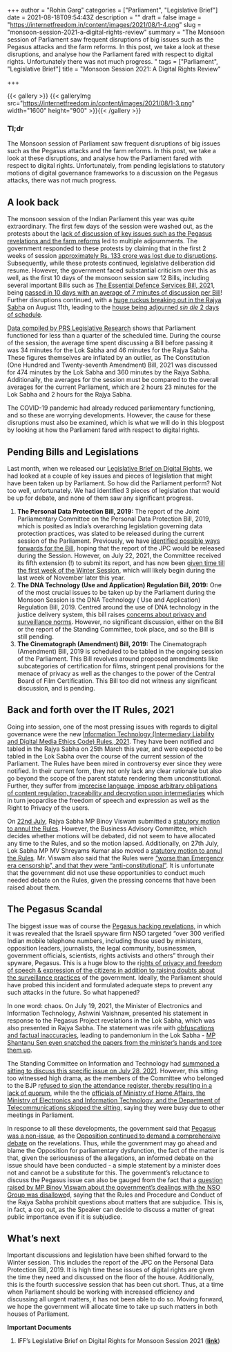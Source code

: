 +++
author = "Rohin Garg"
categories = ["Parliament", "Legislative Brief"]
date = 2021-08-18T09:54:43Z
description = ""
draft = false
image = "https://internetfreedom.in/content/images/2021/08/1-4.png"
slug = "monsoon-session-2021-a-digital-rights-review"
summary = "The Monsoon session of Parliament saw frequent disruptions of big issues such as the Pegasus attacks and the farm reforms. In this post, we take a look at these disruptions, and analyse how the Parliament fared with respect to digital rights. Unfortunately there was not much progress. "
tags = ["Parliament", "Legislative Brief"]
title = "Monsoon Session 2021: A Digital Rights Review"

+++


{{< gallery >}}
{{< galleryImg  src="https://internetfreedom.in/content/images/2021/08/1-3.png" width="1600" height="900" >}}{{< /gallery >}}

>>>> <form><script src="https://checkout.razorpay.com/v1/payment-button.js" data-payment_button_id="pl_HLkgeWGQLMuddp" async> </script> </form>

### **Tl;dr**

The Monsoon session of Parliament saw frequent disruptions of big issues such as the Pegasus attacks and the farm reforms. In this post, we take a look at these disruptions, and analyse how the Parliament fared with respect to digital rights. Unfortunately, from pending legislations to statutory motions of digital governance frameworks to a discussion on the Pegasus attacks, there was not much progress.

## A look back

The monsoon session of the Indian Parliament this year was quite extraordinary. The first few days of the session were washed out, as the protests about the l[ack of discussion of key issues such as the Pegasus revelations and the farm reforms](https://indianexpress.com/article/india/opposition-demands-discussion-pegasus-agri-laws-parliament-7437885/) led to multiple adjournments. The government responded to these protests by claiming that in the first 2 weeks of session [approximately Rs. 133 crore was lost due to disruptions](https://www.business-standard.com/article/current-affairs/rs-133-cr-taxpayers-money-lost-due-to-deadlock-in-parliament-report-121073101036_1.html). Subsequently, while these protests continued, legislative deliberation did resume. However, the government faced substantial criticism over this as well, as the first 10 days of the monsoon session saw 12 Bills, including several important Bills such as [The Essential Defence Services Bill, 202](https://prsindia.org/billtrack/the-essential-defence-services-bill-2021)1, being [passed in 10 days with an average of 7 minutes of discussion per Bill](https://www.thehindu.com/news/national/opposition-cries-foul-as-12-bills-were-passed-in-10-days-of-monsoon-session/article35707105.ece)! Further disruptions continued, with a [huge ruckus breaking out in the Rajya Sabh](https://indianexpress.com/article/india/rajya-sabha-ruckus-cpi-mp-writes-to-house-secy-gen-questions-footage-leak-7454211/)a on August 11th, leading to the  [house being adjourned _sin die_ 2 days of schedule](https://www.moneycontrol.com/news/trends/current-affairs-trends/monsoon-session-of-parliament-concludes-rajya-sabha-adjourned-sine-die-7314081.html).

[Data compiled by PRS Legislative Research](https://prsindia.org/sessiontrack/monsoon-session-2021/vital-stats) shows that Parliament functioned for less than a quarter of the scheduled time. During the course of the session, the average time spent discussing a Bill before passing it was 34 minutes for the Lok Sabha and 46 minutes for the Rajya Sabha. These figures themselves are inflated by an outlier, as The Constitution (One Hundred and Twenty-seventh Amendment) Bill, 2021 was discussed for 474 minutes by the Lok Sabha and 360 minutes by the Rajya Sabha. Additionally, the averages for the session must be compared to the overall averages for the current Parliament, which are 2 hours 23 minutes for the Lok Sabha and 2 hours for the Rajya Sabha.

The COVID-19 pandemic had already reduced parliamentary functioning, and so these are worrying developments. However, the cause for these disruptions must also be examined, which is what we will do in this blogpost by looking at how the Parliament fared with respect to digital rights.

## Pending Bills and Legislations

Last month, when we released our [Legislative Brief on Digital Rights](https://internetfreedom.in/iff-releases-legislative-brief-on-digital-rights-for-the-monsoon-session-of-the-parliament/), we had looked at a couple of key issues and pieces of legislation that might have been taken up by Parliament. So how did the Parliament perform? Not too well, unfortunately. We had identified 3 pieces of legislation that would be up for debate, and none of them saw any significant progress.

1. **The Personal Data Protection Bill, 2019:** The report of the Joint Parliamentary Committee on the Personal Data Protection Bill, 2019, which is posited as India’s overarching legislation governing data protection practices, was slated to be released during the current session of the Parliament. Previously, we have [identified possible ways forwards for the Bill](https://internetfreedom.in/update-indias-incoming-data-laws-need-our-urgent-attention/), hoping that the report of the JPC would be released during the Session. However, on July 22, 2021, the Committee received its fifth extension (!) to submit its report, and has now been g[iven time till the first week of the Winter Session](https://www.livemint.com/news/india/jpc-to-seek-time-to-present-report-on-personal-data-protection-bill-11627017273374.html), which will likely begin during the last week of November later this year.
2. **The DNA Technology (Use and Application) Regulation Bill, 2019:** One of the most crucial issues to be taken up by the Parliament during the Monsoon Session is the DNA Technology ( Use and Application) Regulation Bill, 2019. Centred around the use of DNA technology in the justice delivery system, this bill raises [concerns about privacy and surveillance norms](https://internetfreedom.in/dna-bill/). However, no significant discussion, either on the Bill or the report of the Standing Committee, took place, and so the Bill is still pending.
3. **The Cinematograph (Amendment) Bill, 2019:** The Cinematograph (Amendment) Bill, 2019 is scheduled to be tabled in the ongoing session of the Parliament. This Bill revolves around proposed amendments like subcategories of certification for films, stringent penal provisions for the menace of privacy as well as the changes to the power of the Central Board of Film Certification. This Bill too did not witness any significant discussion, and is pending.

## Back and forth over the IT Rules, 2021

Going into session, one of the most pressing issues with regards to digital governance were the new [Information Technology (Intermediary Liability and Digital Media Ethics Code) Rules, 2021](http://egazette.nic.in/WriteReadData/2021/225464.pdf). They have been notified and tabled in the Rajya Sabha on 25th March this year, and were expected to be tabled in the Lok Sabha over the course of the current session of the Parliament. The Rules have been mired in controversy ever since they were notified. In their current form, they not only lack any clear rationale but also go beyond the scope of the parent statute rendering them unconstitutional. Further, they suffer from [imprecise language, impose arbitrary obligations of content regulation, traceability and decryption upon intermediaries](https://internetfreedom.in/intermediaries-rules-2021/) which in turn jeopardise the freedom of speech and expression as well as the Right to Privacy of the users.

On [22nd July](https://rajyasabha.nic.in/documents/BulletinPart2/bulletin2_dates_files/22_07_2021.pdf), Rajya Sabha MP Binoy Viswam submitted a [statutory motion to annul the Rules](https://www.medianama.com/wp-content/uploads/2021/07/Binoy-Viswam-Statutory-Motion-IT-Rules.pdf). However, the Business Advisory Committee, which decides whether motions will be debated, did not seem to have allocated any time to the Rules, and so the motion lapsed. Additionally, on 27th July, Lok Sabha MP MV Shreyams Kumar also moved a [statutory motion to annul the Rules](http://164.100.47.5/newsite/bulletin2/Bull_No.aspx?number=61051). Mr. Viswam also said that the Rules were [“worse than Emergency era censorship”, and that they were “anti-constitutional”](https://www.thehindubusinessline.com/news/national/statutory-motion-moved-against-it-intermediary-rules/article35593821.ece). It is unfortunate that the government did not use these opportunities to conduct much needed debate on the Rules, given the pressing concerns that have been raised about them.

## The Pegasus Scandal

The biggest issue was of course the [Pegasus hacking revelations](https://internetfreedom.in/iffs-statement-on-hacking-revelations-made-by-the-pegasus-project/), in which it was revealed that the Israeli spyware firm NSO targeted “over 300 verified Indian mobile telephone numbers, including those used by ministers, opposition leaders, journalists, the legal community, businessmen, government officials, scientists, rights activists and others” through their spyware, Pegasus. This is a huge blow to the  r[ights of privacy and freedom of speech & expression of the citizens in addition to raising doubts about the surveillance practices](https://internetfreedom.in/tag/pegasus/) of the government. Ideally, the Parliament should have probed this incident and formulated adequate steps to prevent any such attacks in the future. So what happened?

In one word: chaos. On July 19, 2021, the Minister of Electronics and Information Technology, Ashwini Vaishnaw, presented his statement in response to the Pegasus Project revelations in the Lok Sabha, which was also presented in Rajya Sabha. The statement was rife with [obfuscations and factual inaccuracies](https://internetfreedom.in/line-by-line-verification-of-the-it-ministers-statement-on-the-pegasus-hacks/), leading to pandemonium in the Lok Sabha - [MP Shantanu Sen even snatched the papers from the minister’s hands and tore them up](https://thewire.in/politics/parliament-pegasus-tmc-mp-rajya-sabha).

The Standing Committee on Information and Technology had [summoned a sitting to discuss this specific issue on July 28, 2021](https://www.firstpost.com/india/shashi-tharoor-headed-standing-committee-on-it-to-discuss-pegasus-snooping-issue-today-9842881.html). However, this sitting too witnessed high drama, as the members of the Committee who belonged to the BJP r[efused to sign the attendance register, thereby resulting in a lack of quorum](https://theprint.in/india/governance/they-came-but-were-still-absent-bjp-rebellion-scuttles-it-panel-meet-on-pegasus/705115/), while the the [officials of Ministry of Home Affairs, the Ministry of Electronics and Information Technology, and the Department of Telecommunications skipped the sitting](https://www.thehindu.com/news/national/parliamentary-panel-not-allowed-to-discuss-pegasus/article35588921.ece), saying they were busy due to other meetings in Parliament.

In response to all these developments, the government said that [Pegasus was a non-issue](https://timesofindia.indiatimes.com/india/pegasus-snooping-row-centre-says-non-issue-as-opposition-demands-parliament-debate-supreme-court-to-hear-plea-next-week/articleshow/84893846.cms), as the [Opposition continued to demand a comprehensive debate](https://www.livemint.com/politics/news/parliament-deadlock-opposition-demands-debate-on-pegasus-row-issues-joint-statement-11628069892627.html) on the revelations. Thus, while the government may go ahead and blame the Opposition for parliamentary dysfunction, the fact of the matter is that, given the seriousness of the allegations, an informed debate on the issue should have been conducted - a simple statement by a minister does not and cannot be a substitute for this. The government’s reluctance to discuss the Pegasus issue can also be gauged from the fact that a [question raised by MP Binoy Viswam about the government’s dealings with the NSO Group was disallowe](https://www.hindustantimes.com/india-news/govt-moves-to-disallow-mp-s-parliament-question-on-engaging-nso-101628209883453.html)d, saying that the Rules and Procedure and Conduct of the Rajya Sabha prohibit questions about matters that are subjudice. This is, in fact, a cop out, as the Speaker can decide to discuss a matter of great public importance even if it is subjudice.

## What’s next

Important discussions and legislation have been shifted forward to the Winter session. This includes the report of the JPC on the Personal Data Protection Bill, 2019. It is high time these  issues of digital rights are given the time they need and discussed on the floor of the house. Additionally, this is the fourth successive session that has been cut short. Thus, at a time when Parliament should be working with increased efficiency and discussing all urgent matters, it has not been able to do so. Moving forward, we hope the government will allocate time to take up such matters in both houses of Parliament.

**Important Documents**

1. IFF’s Legislative Brief on Digital Rights for Monsoon Session 2021 ([**link**](https://internetfreedom.in/iff-releases-legislative-brief-on-digital-rights-for-the-monsoon-session-of-the-parliament/))

> > > <form><script src="https://cdn.razorpay.com/static/widget/subscription-button.js" data-subscription_button_id="pl_HLk5qU1K35hmPH" data-button_theme="brand-color" async> </script> </form>









